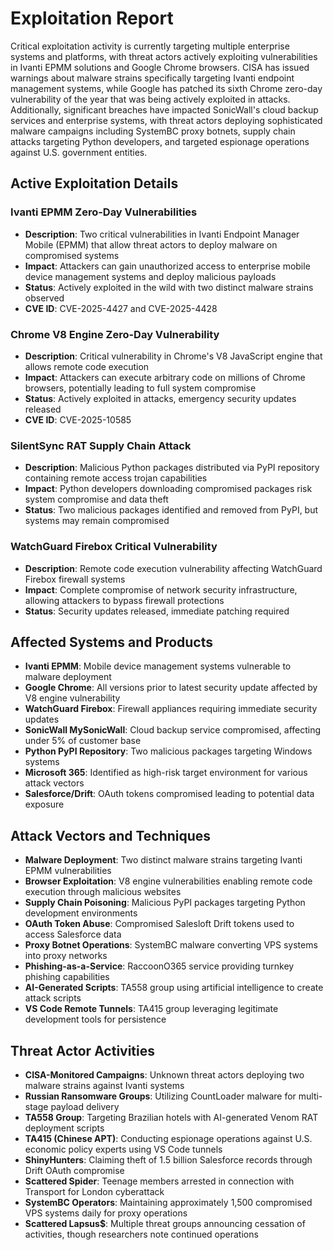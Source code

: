 # Exploitation Report

Critical exploitation activity is currently targeting multiple enterprise systems and platforms, with threat actors actively exploiting vulnerabilities in Ivanti EPMM solutions and Google Chrome browsers. CISA has issued warnings about malware strains specifically targeting Ivanti endpoint management systems, while Google has patched its sixth Chrome zero-day vulnerability of the year that was being actively exploited in attacks. Additionally, significant breaches have impacted SonicWall's cloud backup services and enterprise systems, with threat actors deploying sophisticated malware campaigns including SystemBC proxy botnets, supply chain attacks targeting Python developers, and targeted espionage operations against U.S. government entities.

## Active Exploitation Details

### Ivanti EPMM Zero-Day Vulnerabilities
- **Description**: Two critical vulnerabilities in Ivanti Endpoint Manager Mobile (EPMM) that allow threat actors to deploy malware on compromised systems
- **Impact**: Attackers can gain unauthorized access to enterprise mobile device management systems and deploy malicious payloads
- **Status**: Actively exploited in the wild with two distinct malware strains observed
- **CVE ID**: CVE-2025-4427 and CVE-2025-4428

### Chrome V8 Engine Zero-Day Vulnerability
- **Description**: Critical vulnerability in Chrome's V8 JavaScript engine that allows remote code execution
- **Impact**: Attackers can execute arbitrary code on millions of Chrome browsers, potentially leading to full system compromise
- **Status**: Actively exploited in attacks, emergency security updates released
- **CVE ID**: CVE-2025-10585

### SilentSync RAT Supply Chain Attack
- **Description**: Malicious Python packages distributed via PyPI repository containing remote access trojan capabilities
- **Impact**: Python developers downloading compromised packages risk system compromise and data theft
- **Status**: Two malicious packages identified and removed from PyPI, but systems may remain compromised

### WatchGuard Firebox Critical Vulnerability
- **Description**: Remote code execution vulnerability affecting WatchGuard Firebox firewall systems
- **Impact**: Complete compromise of network security infrastructure, allowing attackers to bypass firewall protections
- **Status**: Security updates released, immediate patching required

## Affected Systems and Products

- **Ivanti EPMM**: Mobile device management systems vulnerable to malware deployment
- **Google Chrome**: All versions prior to latest security update affected by V8 engine vulnerability
- **WatchGuard Firebox**: Firewall appliances requiring immediate security updates
- **SonicWall MySonicWall**: Cloud backup service compromised, affecting under 5% of customer base
- **Python PyPI Repository**: Two malicious packages targeting Windows systems
- **Microsoft 365**: Identified as high-risk target environment for various attack vectors
- **Salesforce/Drift**: OAuth tokens compromised leading to potential data exposure

## Attack Vectors and Techniques

- **Malware Deployment**: Two distinct malware strains targeting Ivanti EPMM vulnerabilities
- **Browser Exploitation**: V8 engine vulnerabilities enabling remote code execution through malicious websites
- **Supply Chain Poisoning**: Malicious PyPI packages targeting Python development environments
- **OAuth Token Abuse**: Compromised Salesloft Drift tokens used to access Salesforce data
- **Proxy Botnet Operations**: SystemBC malware converting VPS systems into proxy networks
- **Phishing-as-a-Service**: RaccoonO365 service providing turnkey phishing capabilities
- **AI-Generated Scripts**: TA558 group using artificial intelligence to create attack scripts
- **VS Code Remote Tunnels**: TA415 group leveraging legitimate development tools for persistence

## Threat Actor Activities

- **CISA-Monitored Campaigns**: Unknown threat actors deploying two malware strains against Ivanti systems
- **Russian Ransomware Groups**: Utilizing CountLoader malware for multi-stage payload delivery
- **TA558 Group**: Targeting Brazilian hotels with AI-generated Venom RAT deployment scripts
- **TA415 (Chinese APT)**: Conducting espionage operations against U.S. economic policy experts using VS Code tunnels
- **ShinyHunters**: Claiming theft of 1.5 billion Salesforce records through Drift OAuth compromise
- **Scattered Spider**: Teenage members arrested in connection with Transport for London cyberattack
- **SystemBC Operators**: Maintaining approximately 1,500 compromised VPS systems daily for proxy operations
- **Scattered Lapsus$**: Multiple threat groups announcing cessation of activities, though researchers note continued operations